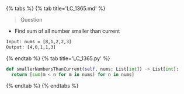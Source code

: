{% tabs %}
{% tab title='LC_1365.md' %}

> Question

* Find sum of all number smaller than current

```txt
Input: nums = [8,1,2,2,3]
Output: [4,0,1,1,3]
```

{% endtab %}
{% tab title='LC_1365.py' %}

```py
def smallerNumbersThanCurrent(self, nums: List[int]) -> List[int]:
  return [sum(m < n for m in nums) for n in nums]
```

{% endtab %}
{% endtabs %}
